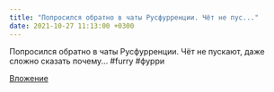 ```yaml
---
title: "Попросился обратно в чаты Русфурренции. Чёт не пус..."
date: 2021-10-27 11:13:00 +0300
---
```


Попросился обратно в чаты Русфурренции. Чёт не пускают, даже сложно сказать почему...
#furry #фурри

[Вложение](/assets/vk_photos/4/KBBYW8VptOA.jpg)
